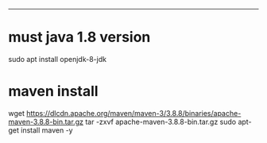 ***
# must java 1.8 version
sudo apt install openjdk-8-jdk
# maven install 
wget https://dlcdn.apache.org/maven/maven-3/3.8.8/binaries/apache-maven-3.8.8-bin.tar.gz
tar -zxvf apache-maven-3.8.8-bin.tar.gz
sudo apt-get install maven -y
